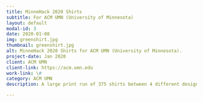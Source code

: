 ```yaml
---
title: MinneHack 2020 Shirts
subtitle: For ACM UMN (University of Minnesota)
layout: default
modal-id: 3
date: 2020-01-08
img: greenshirt.jpg
thumbnail: greenshirt.jpg
alt: MinneHack 2020 Shirts for ACM UMN (University of Minnesota).
project-date: Jan 2020
client: ACM UMN
client-link: https://acm.umn.edu
work-link: \#
category: ACM UMN
description: A large print run of 375 shirts between 4 different designs. Water-based on cotton shirts.

---
```

